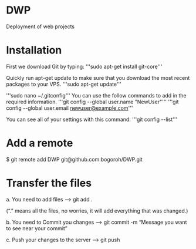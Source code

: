 DWP
===

Deployment of web projects

<h1> Installation </h1>
First we download Git by typing:
'''sudo apt-get install git-core'''

Quickly run apt-get update to make sure that you download the most recent packages to your VPS.
'''sudo apt-get update'''

'''sudo nano ~/.gitconfig'''
You can use the follow commands to add in the required information.
'''git config --global user.name "NewUser"'''
'''git config --global user.email newuser@example.com'''

You can see all of your settings with this command:
'''git config --list'''

<h1>Add a remote </h1>
$ git remote add DWP git@github.com:bogoroh/DWP.git

<h1> Transfer the files </h1>
a. You need to add files  —> git add .

(“.” means all the files, no worries, it will add everything that was changed.)

b. You need to Commit you changes –> git commit  -m “Message you want to see near your commit”

c. Push your changes to the server –> git push
